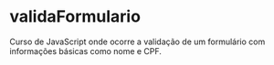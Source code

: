 # validaFormulario
Curso de JavaScript onde ocorre a validação de um formulário com informações básicas como nome e CPF.
